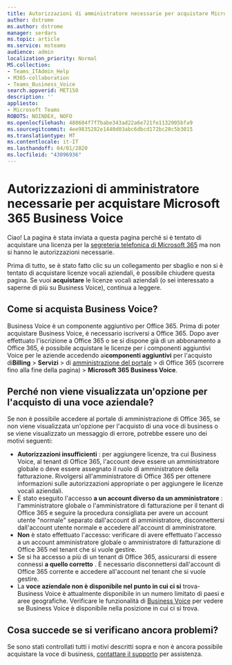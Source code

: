 ```yaml
---
title: Autorizzazioni di amministratore necessarie per acquistare Microsoft 365 Business Voice
author: dstrome
ms.author: dstrome
manager: serdars
ms.topic: article
ms.service: msteams
audience: admin
localization_priority: Normal
MS.collection:
- Teams_ITAdmin_Help
- M365-collaboration
- Teams_Business_Voice
search.appverid: MET150
description: ''
appliesto:
- Microsoft Teams
ROBOTS: NOINDEX, NOFO
ms.openlocfilehash: 480604f7f7babe343ad22a6e721fe1132005bfa9
ms.sourcegitcommit: 4ee9835282e1440d03abc6dbcd172bc20c5b3015
ms.translationtype: MT
ms.contentlocale: it-IT
ms.lasthandoff: 04/01/2020
ms.locfileid: "43096936"
---
```

# <a name="admin-permissions-needed-to-buy-microsoft-365-business-voice"></a>Autorizzazioni di amministratore necessarie per acquistare Microsoft 365 Business Voice

Ciao! La pagina è stata inviata a questa pagina perché si è tentato di acquistare una licenza per la [segreteria telefonica di Microsoft 365](../whats-business-voice.md) ma non si hanno le autorizzazioni necessarie.

Prima di tutto, se è stato fatto clic su un collegamento per sbaglio e non si è tentato di acquistare licenze vocali aziendali, è possibile chiudere questa pagina. Se vuoi **acquistare** le licenze vocali aziendali (o sei interessato a saperne di più su Business Voice), continua a leggere.

## <a name="how-can-i-buy-business-voice"></a>Come si acquista Business Voice?

Business Voice è un componente aggiuntivo per Office 365. Prima di poter acquistare Business Voice, è necessario iscriversi a Office 365. Dopo aver effettuato l'iscrizione a Office 365 o se si dispone già di un abbonamento a Office 365, è possibile acquistare le licenze per i componenti aggiuntivi Voice per le aziende accedendo ai**componenti aggiuntivi** per l'acquisto di**Billing** > **Servizi** > di [amministrazione del portale](https://admin.microsoft.com) > di Office 365 (scorrere fino alla fine della pagina) > **Microsoft 365 Business Voice**.

## <a name="why-dont-i-see-an-option-to-buy-business-voice"></a>Perché non viene visualizzata un'opzione per l'acquisto di una voce aziendale?

Se non è possibile accedere al portale di amministrazione di Office 365, se non viene visualizzata un'opzione per l'acquisto di una voce di business o se viene visualizzato un messaggio di errore, potrebbe essere uno dei motivi seguenti:

- **Autorizzazioni insufficienti** : per aggiungere licenze, tra cui Business Voice, al tenant di Office 365, l'account deve essere un amministratore globale o deve essere assegnato il ruolo di amministratore della fatturazione. Rivolgersi all'amministratore di Office 365 per ottenere informazioni sulle autorizzazioni appropriate o per aggiungere le licenze vocali aziendali.
- È stato eseguito l'accesso **a un account diverso da un amministratore** : l'amministratore globale o l'amministratore di fatturazione per il tenant di Office 365 e seguire la procedura consigliata per avere un account utente "normale" separato dall'account di amministratore, disconnettersi dall'account utente normale e accedere all'account di amministratore.
- **Non** è stato effettuato l'accesso: verificare di avere effettuato l'accesso a un account amministratore globale o amministratore di fatturazione di Office 365 nel tenant che si vuole gestire.
- Se si ha accesso a più di un tenant di Office 365, assicurarsi di essere connessi **a quello corretto** . È necessario disconnettersi dall'account di Office 365 corrente e accedere all'account nel tenant che si vuole gestire.
- La **voce aziendale non è disponibile nel punto in cui ci si** trova-Business Voice è attualmente disponibile in un numero limitato di paesi e aree geografiche. Verificare le funzionalità di [Business Voice](../whats-business-voice.md) per vedere se Business Voice è disponibile nella posizione in cui ci si trova.

## <a name="what-if-im-still-having-trouble"></a>Cosa succede se si verificano ancora problemi?

Se sono stati controllati tutti i motivi descritti sopra e non è ancora possibile acquistare la voce di business, [contattare il supporto](https://docs.microsoft.com/office365/admin/contact-support-for-business-products) per assistenza.
